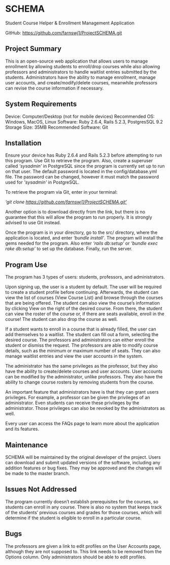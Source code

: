 
# SCHEMA
Student Course Helper & Enrollment Management Application

GitHub: https://github.com/farnswj1/ProjectSCHEMA.git

## Project Summary
This is an open-source web application that allows users to manage enrollment by allowing students to enroll/drop courses while also allowing professors and administrators to handle waitlist entries submitted by the students. Administrators have the ability to manage enrollment, manage user accounts, and create/modify/delete courses, meanwhile professors can revise the course information if necessary. 


## System Requirements
Device: Computer/Desktop (not for mobile devices)
Recommended OS: Windows, MacOS, Linux
Software: Ruby 2.6.4, Rails 5.2.3, PostgresSQL 9.2
Storage Size: 35MB
Recommended Software: Git


## Installation
Ensure your device has Ruby 2.6.4 and Rails 5.2.3 before attempting to run this program. Use Git to retrieve the program. Also, create a superuser called *‘sysadmin’* in PostgreSQL since the program is currently set up to run on that user. The default password is located in the config/database.yml file. The password can be changed, however it must match the password used for *'sysadmin'* in PostgreSQL.

To retrieve the program via Git, enter in your terminal: 

*‘git clone https://github.com/farnswj1/ProjectSCHEMA.git’*

Another option is to download directly from the link, but there is no guarantee that this will allow the program to run properly. It is strongly advised to use Git instead.

Once the program is in your directory, go to the src/ directory, where the application is located, and enter *‘bundle install’*. The program will install the gems needed for the program. Also enter *‘rails db:setup’* or *‘bundle exec rake db:setup’* to set up the database. Finally, run the server.


## Program Use
The program has 3 types of users: students, professors, and administrators.

Upon signing up, the user is a student by default. The user will be required to create a student profile before continuing. Afterwards, the student can view the list of courses (View Course List) and browse through the courses that are being offered. The student can also view the course’s information by clicking View on the right of the desired course. From there, the student can view the roster of the course or, if there are seats available, enroll in the course! The student can also drop the course as well.

If a student wants to enroll in a course that is already filled, the user can add themselves to a waitlist. The student can fill out a form, selecting the desired course. The professors and administrators can either enroll the student or dismiss the request.
The professors are able to modify course details, such as the minimum or maximum number of seats. They can also manage waitlist entries and view the user accounts in the system.

The administrator has the same privileges as the professor, but they also have the ability to create/delete courses and user accounts. User accounts can be modified by the administrator, unlike professors. They also have the ability to change course rosters by removing students from the course.

An important feature that administrators have is that they can grant users privileges. For example, a professor can be given the privileges of an administrator. Even students can receive these privileges by the administrator. Those privileges can also be revoked by the administrators as well.

Every user can access the FAQs page to learn more about the application and its features.


## Maintenance
SCHEMA will be maintained by the original developer of the project. Users can download and submit updated versions of the software, including any addition features or bug fixes. They may be approved and the changes will be made to the master branch.


## Issues Not Addressed
The program currently doesn’t establish prerequisites for the courses, so students can enroll in any course. There is also no system that keeps track of the students’ previous courses and grades for those courses, which will determine if the student is eligible to enroll in a particular course.


## Bugs
The professors are given a link to edit profiles on the User Accounts page, although they are not supposed to. This link needs to be removed from the Options column. Only administrators should be able to edit profiles.
